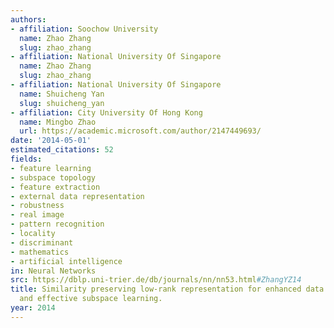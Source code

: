```yaml
---
authors:
- affiliation: Soochow University
  name: Zhao Zhang
  slug: zhao_zhang
- affiliation: National University Of Singapore
  name: Zhao Zhang
  slug: zhao_zhang
- affiliation: National University Of Singapore
  name: Shuicheng Yan
  slug: shuicheng_yan
- affiliation: City University Of Hong Kong
  name: Mingbo Zhao
  url: https://academic.microsoft.com/author/2147449693/
date: '2014-05-01'
estimated_citations: 52
fields:
- feature learning
- subspace topology
- feature extraction
- external data representation
- robustness
- real image
- pattern recognition
- locality
- discriminant
- mathematics
- artificial intelligence
in: Neural Networks
src: https://dblp.uni-trier.de/db/journals/nn/nn53.html#ZhangYZ14
title: Similarity preserving low-rank representation for enhanced data representation
  and effective subspace learning.
year: 2014
---
```

